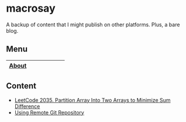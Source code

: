 # macrosay
A backup of content that I might publish on other platforms. Plus, a bare blog.

## Menu

| [About](./articles/02_A-Brief-Self-introduction.md) |      |      |      |      |      |      |
| --------------------------------------------------- | ---- | ---- | ---- | ---- | ---- | ---- |

## Content

+ [LeetCode 2035. Partition Array Into Two Arrays to Minimize Sum Difference](./articles/03_LeetCode-2035-Partition-Array-Into-Two-Arrays-to-Minimize-Sum-Difference.md)
+ [Using Remote Git Repository](./articles/01_Using-Remote-Git-Repository.md)

